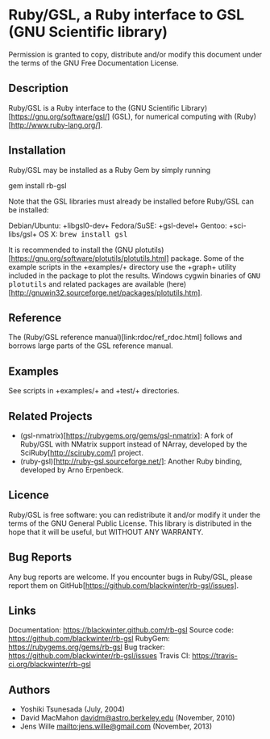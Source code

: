 # Ruby/GSL, a Ruby interface to GSL (GNU Scientific library)

Permission is granted to copy, distribute and/or modify this document under
the terms of the GNU Free Documentation License.

## Description

Ruby/GSL is a Ruby interface to the (GNU Scientific Library)[https://gnu.org/software/gsl/]
(GSL), for numerical computing with (Ruby)[http://www.ruby-lang.org/].


## Installation

Ruby/GSL may be installed as a Ruby Gem by simply running

  gem install rb-gsl

Note that the GSL libraries must already be installed before Ruby/GSL
can be installed:

Debian/Ubuntu: +libgsl0-dev+
Fedora/SuSE:   +gsl-devel+
Gentoo:        +sci-libs/gsl+
OS X:          <tt>brew install gsl</tt>

It is recommended to install the (GNU plotutils)[https://gnu.org/software/plotutils/plotutils.html]
package. Some of the example scripts in the +examples/+ directory use the
+graph+ utility included in the package to plot the results. Windows cygwin
binaries of <tt>GNU plotutils</tt> and related packages are available
(here)[http://gnuwin32.sourceforge.net/packages/plotutils.htm].


## Reference

The (Ruby/GSL reference manual)[link:rdoc/ref_rdoc.html] follows and borrows
large parts of the GSL reference manual.


## Examples

See scripts in +examples/+ and +test/+ directories.


## Related Projects

* (gsl-nmatrix)[https://rubygems.org/gems/gsl-nmatrix]: A fork of Ruby/GSL
  with NMatrix support instead of NArray, developed by the
  SciRuby[http://sciruby.com/] project.
* (ruby-gsl)[http://ruby-gsl.sourceforge.net/]: Another Ruby binding,
  developed by Arno Erpenbeck.


## Licence

Ruby/GSL is free software: you can redistribute it and/or modify it
under the terms of the GNU General Public License.
This library is distributed in the hope that it will be useful, but
WITHOUT ANY WARRANTY.


## Bug Reports

Any bug reports are welcome. If you encounter bugs in Ruby/GSL, please
report them on GitHub[https://github.com/blackwinter/rb-gsl/issues].


## Links

Documentation: https://blackwinter.github.com/rb-gsl
Source code:   https://github.com/blackwinter/rb-gsl
RubyGem:       https://rubygems.org/gems/rb-gsl
Bug tracker:   https://github.com/blackwinter/rb-gsl/issues
Travis CI:     https://travis-ci.org/blackwinter/rb-gsl


## Authors

* Yoshiki Tsunesada <y-tsunesada at mm dot em-net dot ne dot jp> (July, 2004)
* David MacMahon <davidm@astro.berkeley.edu> (November, 2010)
* Jens Wille <mailto:jens.wille@gmail.com> (November, 2013)
